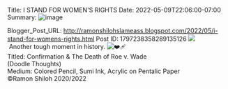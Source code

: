 Title: I STAND FOR WOMEN'S RIGHTS 
Date: 2022-05-09T22:06:00-07:00
Summary: ![image](https://blogger.googleusercontent.com/img/b/R29vZ2xl/AVvXsEgcynAZ5XAHQkB-p5EOSd6P0Ogj3iKo4KRkgJ3s2CcAPU5vrSpAGaGZITneAOhBDef-T0ODX4-MyT_VoYyIpSCZ39FI8xb79Tg-MtceNWrfS6NkN99qZIYr3iA8DScUxkKum72RaHtFHhMpA5tvj8kjtqgVSKrPbI6Kh33ZoePG9q-mwoXEtOrJ-wA/w400-h294/r.jpg "Image summary")

Blogger_Post_URL: http://ramonshilohslameass.blogspot.com/2022/05/i-stand-for-womens-rights.html
Post ID: 1797238358289135126
[![](https://blogger.googleusercontent.com/img/b/R29vZ2xl/AVvXsEgcynAZ5XAHQkB-p5EOSd6P0Ogj3iKo4KRkgJ3s2CcAPU5vrSpAGaGZITneAOhBDef-T0ODX4-MyT_VoYyIpSCZ39FI8xb79Tg-MtceNWrfS6NkN99qZIYr3iA8DScUxkKum72RaHtFHhMpA5tvj8kjtqgVSKrPbI6Kh33ZoePG9q-mwoXEtOrJ-wA/w400-h294/r.jpg)](https://blogger.googleusercontent.com/img/b/R29vZ2xl/AVvXsEgcynAZ5XAHQkB-p5EOSd6P0Ogj3iKo4KRkgJ3s2CcAPU5vrSpAGaGZITneAOhBDef-T0ODX4-MyT_VoYyIpSCZ39FI8xb79Tg-MtceNWrfS6NkN99qZIYr3iA8DScUxkKum72RaHtFHhMpA5tvj8kjtqgVSKrPbI6Kh33ZoePG9q-mwoXEtOrJ-wA/s2048/r.jpg)  
 Another tough moment in history. ![❤️‍🩹](https://static.xx.fbcdn.net/images/emoji.php/v9/ta/1/16/2764_200d_1fa79.png)  
Titled: Confirmation \& The Death of Roe v. Wade   
(Doodle Thoughts)  
Medium: Colored Pencil, Sumi Ink, Acrylic on Pentalic Paper  
©Ramon Shiloh 2020/2022